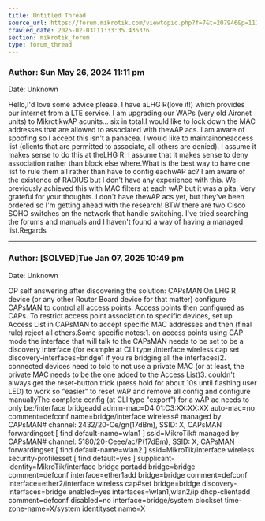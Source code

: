 ```yaml
---
title: Untitled Thread
source_url: https://forum.mikrotik.com/viewtopic.php?f=7&t=207946&p=1118048#p1118048
crawled_date: 2025-02-03T11:33:35.436376
section: mikrotik_forum
type: forum_thread
---
```


### Author: Sun May 26, 2024 11:11 pm
Date: Unknown

Hello,I'd love some advice please. I have aLHG R(love it!) which provides our internet from a LTE service. I am upgrading our WAPs (very old Aironet units) to MikrotikwAP acunits... six in total.I would like to lock down the MAC addresses that are allowed to associated with thewAP acs. I am aware of spoofing so I accept this isn't a panacea. I would like to maintainoneaccess list (clients that are permitted to associate, all others are denied). I assume it makes sense to do this at theLHG R. I assume that it makes sense to deny association rather than block else where.What is the best way to have one list to rule them all rather than have to config eachwAP ac? I am aware of the existence of RADIUS but I don't have any experience with this. We previously achieved this with MAC filters at each wAP but it was a pita. Very grateful for your thoughts. I don't have thewAP acs yet, but they've been ordered so I'm getting ahead with the research! BTW there are two Cisco SOHO switches on the network that handle switching. I've tried searching the forums and manuals and I haven't found a way of having a managed list.Regards


---
### Author: [SOLVED]Tue Jan 07, 2025 10:49 pm
Date: Unknown

OP self answering after discovering the solution: CAPsMAN.On LHG R device (or any other Router Board device for that matter) configure CAPsMAN to control all access points. Access points then configured as CAPs. To restrict access point association to specific devices, set up Access List in CAPsMAN to accept specific MAC addresses and then (final rule) reject all others.Some specific notes:1. on access points using CAP mode the interface that will talk to the CAPsMAN needs to be set to be a discovery interface (for example at CLI type /interface wireless cap set discovery-interfaces=bridge1 if you're bridging all the interfaces)2. connected devices need to told to not use a private MAC (or at least, the private MAC needs to be the one added to the Access List)3. couldn't always get the reset-button trick (press hold for about 10s until flashing user LED) to work so "easier" to reset wAP and remove all config and configure manuallyThe complete config (at CLI type "export") for a wAP ac needs to only be:/interface bridgeadd admin-mac=D4:01:C3:XX:XX:XX auto-mac=no comment=defconf name=bridge/interface wireless# managed by CAPsMAN# channel: 2432/20-Ce/gn(17dBm), SSID: X, CAPsMAN forwardingset [ find default-name=wlan1 ] ssid=MikroTik# managed by CAPsMAN# channel: 5180/20-Ceee/ac/P(17dBm), SSID: X, CAPsMAN forwardingset [ find default-name=wlan2 ] ssid=MikroTik/interface wireless security-profilesset [ find default=yes ] supplicant-identity=MikroTik/interface bridge portadd bridge=bridge comment=defconf interface=ether1add bridge=bridge comment=defconf interface=ether2/interface wireless cap#set bridge=bridge discovery-interfaces=bridge enabled=yes interfaces=\wlan1,wlan2/ip dhcp-clientadd comment=defconf disabled=no interface=bridge/system clockset time-zone-name=X/system identityset name=X

